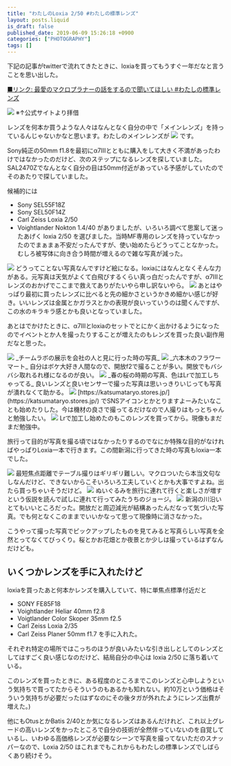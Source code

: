 ```yaml
---
title: "わたしのLoxia 2/50 #わたしの標準レンズ"
layout: posts.liquid
is_draft: false
published_date: 2019-06-09 15:26:18 +0900
categories: ["PHOTOGRAPHY"]
tags: []
---
```


下記の記事がtwitterで流れてきたときに、loxiaを買ってもうすぐ一年だなと言うことを思い出した。

[■リンク: 最愛のマクロプラナーの話をするので聞いてほしい #わたしの標準レンズ](https://kotoba-box.com/my-best-makro-planar)

<img class="in_article" src="https://www.zeiss.co.jp/camera-lenses/photography/products/loxia-lenses/loxia-250/j/m/featureslider/featureslideritem_627781652/image.mobile.980.jpg/1517223425129.jpg/zeiss-loxia-250-product-04.jpg">
※↑公式サイトより拝借

レンズを何本か買うような人々はなんとなく自分の中で「メインレンズ」を持っているんじゃないかなと思います。わたしのメインレンズが <img class="in_article" src="https://www.zeiss.co.jp/camera-lenses/photography/products/loxia-lenses/loxia-250.html"> です。

Sony純正の50mm f1.8を最初にα7IIIとともに購入をして大きく不満があったわけではなかったのだけど、次のステップになるレンズを探していました。SAL2470Zでなんとなく自分の目は50mm付近があっている予感がしていたのでそのあたりで探していました。

候補的には

- Sony SEL55F18Z
- Sony SEL50F14Z
- Carl Zeiss Loxia 2/50
- Voightlander Nokton 1.4/40
がありましたが、いろいろ調べて思案して迷ったあげく loxia 2/50 を選びました。当時MF専用のレンズを持っていなかったのでまぁまぁ不安だったんですが、使い始めたらどうってことなかった。むしろ被写体に向き合う時間が増えるので雑な写真が減った。

<img class="in_article" src="/public/images/2019/06/DSC04795-1024x683.jpg">
どうってことない写真なんですけど絵になる。loxiaにはなんとなくそんな力がある。元写真は天気がよくて白飛びするくらい真っ白だったんですが、α7IIIとレンズのおかげでここまで救えてありがたいやら申し訳ないやら。

<img class="in_article" src="/public/images/2019/06/DSC02168-1024x683.jpg">
あとはやっぱり最初に買ったレンズに比べると先の細かさというかきめ細かい感じが好き。いいレンズは金属とかガラスとかの表現が良いっていうのは聞くんですが、この水のキラキラ感とかも良いとなっていました。

あとはでかけたときに、α7IIIとloxiaのセットでとにかく出かけるようになったのでイベントとか人を撮ったりすることが増えたのもレンズを買った良い副作用だなと思った。

<img class="in_article" src="/public/images/2019/06/DSC03253-1024x683.jpg">
_チームラボの展示を会社の人と見に行った時の写真_
<img class="in_article" src="/public/images/2019/06/DSC03685-1024x683.jpg">
_六本木のフラワーマート_
自分はボケ大好き人間なので、開放f2で撮ることが多い。開放でもバシバシ取れるれ様になるのが良い。

<img class="in_article" src="/public/images/2019/06/DSC05758-1024x683.jpg">
_春の桜の時期の写真、色はLrで加工しちゃってる_
良いレンズと良いセンサーで撮った写真は思いっきりいじっても写真が潰れなくて助かる。

<img class="in_article" src="/public/images/2019/06/DSC05880-1-683x1024.jpg">
[https://katsumataryo.stores.jp/](https://katsumataryo.stores.jp/) でSNSアイコンとかとりますよーみたいなことも始めたりした。今は機材の良さで撮ってるだけなので人撮りはもっとちゃんと勉強したい。

<img class="in_article" src="/public/images/2019/06/DSC06721-683x1024.jpg">
Lrで加工し始めたのもこのレンズを買ってから。現像もまだまだ勉強中。

旅行って目的が写真を撮る頃ではなかったりするのでなにか特殊な目的がなければやっぱりLoxia一本で行きます。この間新潟に行ってきた時の写真もloxia一本でした。

<img class="in_article" src="/public/images/2019/06/DSC06653-1024x683.jpg">
最短焦点距離でテーブル撮りはギリギリ難しい。マクロついたら本当文句なしなんだけど、できないからこそいろいろ工夫していくとかも大事ですよね。出たら買っちゃいそうだけど。

<img class="in_article" src="/public/images/2019/06/DSC06687-1024x683.jpg">
ぬいぐるみを旅行に連れて行くと楽しさが増すという仮説を読んで試しに連れて行ってみたうちのジョージ。

<img class="in_article" src="/public/images/2019/06/DSC06564-1024x683.jpg">
新潟の川沿いとてもいいところだった。開放だと周辺減光が結構あったんだなって気づいた写真。でも何となくこのままでいいかなって思って現像時に消さなかった。

こうやって撮った写真でピックアップしたものを見てみると写真らしい写真を全然とってなくてびっくり。桜とかお花畑とか夜景とか少しは撮っているはずなんだけども。

## いくつかレンズを手に入れたけど
loxiaを買ったあと何本かレンズを購入していて、特に単焦点標準付近だと

- SONY FE85F18
- Voightlander Heliar 40mm f2.8
- Voigtlander Color Skoper 35mm f2.5
- Carl Zeiss Loxia 2/35
- Carl Zeiss Planer 50mm f1.7
を手に入れた。

それぞれ特定の場所ではこっちのほうが良いみたいな引き出しとしてのレンズとしてはすごく良い感じなのだけど、結局自分の中心は loxia 2/50 に落ち着いている。

このレンズを買ったときに、ある程度のところまでこのレンズと心中しようという気持ちで買ってたからそういうのもあるかも知れない。約10万という価格はそういう気持ちが必要だった(はずなのにその後タガが外れたようにレンズ出費が増えた。)

他にもOtusとかBatis 2/40とか気になるレンズはあるんだけれど、これ以上グレードの高いレンズをかったところで自分の技術が全然伴っていないのを自覚しているし、いわゆる高価格レンズが必要なシーンで写真を撮ってないただのスナッパーなので、Loxia 2/50 はこれまでもこれからもわたしの標準レンズでしばらくあり続けそう。


